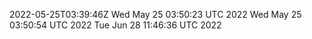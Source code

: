 2022-05-25T03:39:46Z
Wed May 25 03:50:23 UTC 2022
Wed May 25 03:50:54 UTC 2022
Tue Jun 28 11:46:36 UTC 2022
